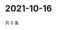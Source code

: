 # 2021-10-16

共 0 条

<!-- BEGIN WEIBO -->
<!-- 最后更新时间 Sat Oct 16 2021 03:11:29 GMT+0800 (China Standard Time) -->

<!-- END WEIBO -->
